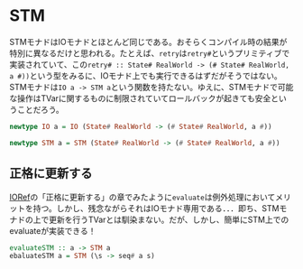 # STM

STMモナドはIOモナドとほとんど同じである。おそらくコンパイル時の結果が特別に異なるだけと思われる。たとえば、`retry`は`retry#`というプリミティブで実装されていて、この`retry# :: State# RealWorld -> (# State# RealWorld, a #))`という型をみるに、IOモナド上でも実行できるはずだがそうではない。STMモナドは`IO a -> STM a`という関数を持たない。ゆえに、STMモナドで可能な操作はTVarに関するものに制限されていてロールバックが起きても安全ということだろう。

```haskell
newtype IO a = IO (State# RealWorld -> (# State# RealWorld, a #))

newtype STM a = STM (State# RealWorld -> (# State# RealWorld, a #))
```

## 正格に更新する

[IORef](IORef.md)の「正格に更新する」の章でみたように`evaluate`は例外処理においてメリットを持つ。しかし、残念ながらそれはIOモナド専用である．．．即ち、STMモナドの上で更新を行うTVarとは馴染まない。だが、しかし、簡単にSTM上でのevaluateが実装できる！

```haskell
evaluateSTM :: a -> STM a
ebaluateSTM a = STM (\s -> seq# a s)
```
